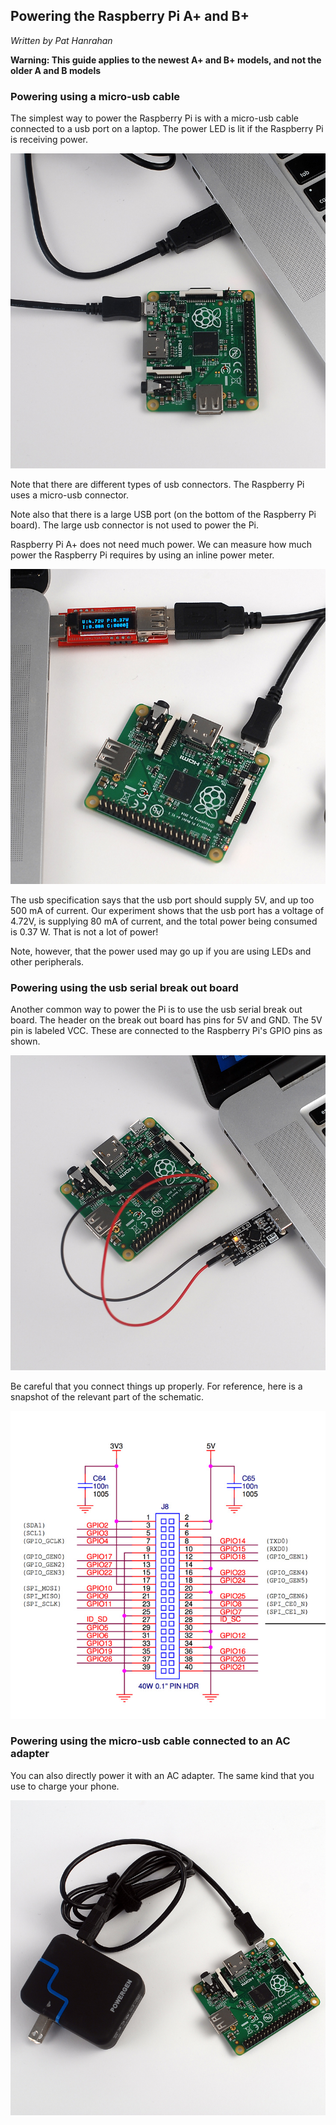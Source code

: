 ## Powering the Raspberry Pi A+ and B+

*Written by Pat Hanrahan*

**Warning: This guide applies to the newest A+ and B+ models, and not the older A and B models**

### Powering using a micro-usb cable

The simplest way to power the Raspberry Pi is with a micro-usb
cable connected to a usb port on a laptop. The power LED is
lit if the Raspberry Pi is receiving power.

![Mac usb](images/power.usb.laptop.jpg)

Note that there are different types of usb connectors.
The Raspberry Pi uses a micro-usb connector.

Note also that there is a large USB port
(on the bottom of the Raspberry Pi board).
The large usb connector is not used to power the Pi.

Raspberry Pi A+ does not need much power. 
We can measure how much power the Raspberry Pi requires
by using an inline power meter.

![Mac usb](images/power.jpg)

The usb specification says that the usb port should supply 5V,
and up too 500 mA of current.
Our experiment shows that the usb port has a voltage of 4.72V,
is supplying 80 mA of current,
and the total power being consumed is 0.37 W.
That is not a lot of power! 

Note, however, that the power used 
may go up if you are using LEDs and other peripherals.

### Powering using the usb serial break out board

Another common way to power the Pi is 
to use the usb serial break out board.
The header on the break out board has pins for 5V and GND.
The 5V pin is labeled VCC.
These are connected to the Raspberry Pi's GPIO pins as shown.

![usb serial cable](images/power.usb.serial.jpg)

Be careful that you connect things up properly.
For reference, here is a snapshot of the relevant
part of the schematic.

![gpio schematic](images/gpio.schematic.jpg)

### Powering using the micro-usb cable connected to an AC adapter

You can also directly power it with an AC adapter. 
The same kind that you use to charge your phone.

![micro-usb ac-adater](images/power.usb.ac.adapter.jpg)






